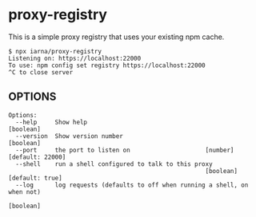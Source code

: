 # proxy-registry

This is a simple proxy registry that uses your existing npm cache.

```console
$ npx iarna/proxy-registry
Listening on: https://localhost:22000
To use: npm config set registry https://localhost:22000
^C to close server
```

## OPTIONS

```
Options:
  --help     Show help                                                 [boolean]
  --version  Show version number                                       [boolean]
  --port     the port to listen on                     [number] [default: 22000]
  --shell    run a shell configured to talk to this proxy
                                                       [boolean] [default: true]
  --log      log requests (defaults to off when running a shell, on when not)
                                                                       [boolean]
```

